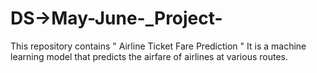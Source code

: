 # DS->May-June-_Project-
This repository contains " Airline Ticket Fare Prediction "
It is a machine learning model that predicts the airfare of airlines at various routes.
